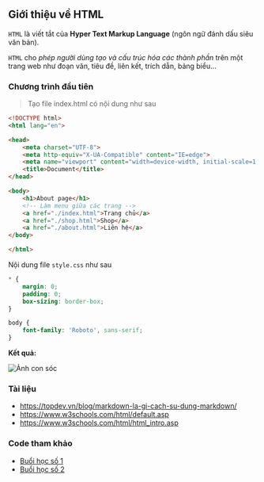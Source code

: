 ## Giới thiệu về HTML

`HTML` là viết tắt của **Hyper Text Markup Language** (ngôn ngữ đánh dấu siêu văn bản).

`HTML` cho *phép người dùng tạo và cấu trúc hóa các thành phần* trên một trang web như đoạn văn, tiêu đề, liên kết, trích dẫn, bảng biểu…

### Chương trình đầu tiên

> Tạo file index.html có nội dung như sau

```html
<!DOCTYPE html>
<html lang="en">

<head>
    <meta charset="UTF-8">
    <meta http-equiv="X-UA-Compatible" content="IE=edge">
    <meta name="viewport" content="width=device-width, initial-scale=1.0">
    <title>Document</title>
</head>

<body>
    <h1>About page</h1>
    <!-- Làm menu giữa các trang -->
    <a href="./index.html">Trang chủ</a>
    <a href="./shop.html">Shop</a>
    <a href="./about.html">Liên hệ</a>
</body>

</html>
```

Nội dung file `style.css` như sau

```css
* {
    margin: 0;
    padding: 0;
    box-sizing: border-box;
}

body {
    font-family: 'Roboto', sans-serif;
}
```

**Kết quả:**

![Ảnh con sóc](./day_01/image/image-01.jpeg)

### Tài liệu

- https://topdev.vn/blog/markdown-la-gi-cach-su-dung-markdown/
- https://www.w3schools.com/html/default.asp
- https://www.w3schools.com/html/html_intro.asp

### Code tham khảo

- [Buổi học số 1](./day_01/index.html)
- [Buổi học số 2](./day_02/)